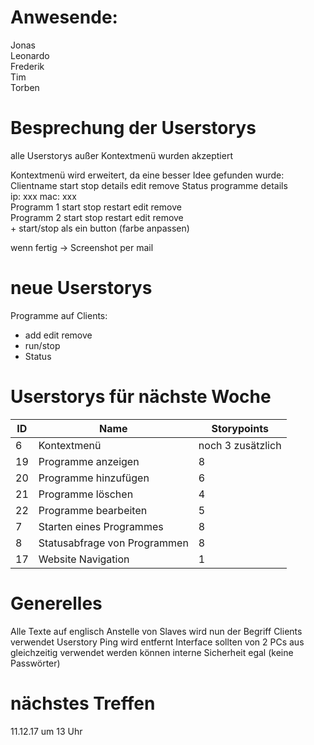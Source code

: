 # Anwesende:
Jonas  
Leonardo  
Frederik  
Tim  
Torben

# Besprechung der Userstorys
alle Userstorys außer Kontextmenü wurden akzeptiert

Kontextmenü wird erweitert, da eine besser Idee gefunden wurde:  
Clientname start stop details edit remove Status  programme details  
    ip:  xxx        mac: xxx  
    Programm 1  start stop restart edit remove  
    Programm 2  start stop restart edit remove  
    + 
start/stop  als ein button (farbe anpassen)  

wenn fertig -> Screenshot per mail
# neue Userstorys
Programme auf Clients: 
* add edit remove  
* run/stop  
* Status  


# Userstorys für nächste Woche
|ID|Name|Storypoints|
|--|----|-----------|
|6 | Kontextmenü |noch 3 zusätzlich|
|19| Programme anzeigen |8| 
|20| Programme hinzufügen|6| 
|21| Programme löschen |4|
|22| Programme bearbeiten |5|
|7| Starten eines Programmes |8|
|8| Statusabfrage von Programmen |8|
|17| Website Navigation|1|


# Generelles
Alle Texte auf englisch
Anstelle von Slaves wird nun der Begriff Clients verwendet
Userstory Ping wird entfernt
Interface sollten von 2 PCs aus gleichzeitig verwendet werden können
interne Sicherheit egal (keine Passwörter)

# nächstes Treffen
11.12.17 um 13 Uhr